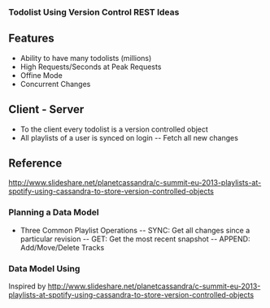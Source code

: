 ### Todolist Using Version Control REST Ideas
## Features
 - Ability to have many todolists (millions)
 - High Requests/Seconds at Peak Requests
 - Offine Mode
 - Concurrent Changes

## Client - Server
 - To the client every todolist is a version controlled object
 - All playlists of a user is synced on login
 -- Fetch all new changes

## Reference
http://www.slideshare.net/planetcassandra/c-summit-eu-2013-playlists-at-spotify-using-cassandra-to-store-version-controlled-objects

### Planning a Data Model
 - Three Common Playlist Operations
 -- SYNC: Get all changes since a particular revision
 -- GET: Get the most recent snapshot
 -- APPEND: Add/Move/Delete Tracks

### Data Model Using 


Inspired by http://www.slideshare.net/planetcassandra/c-summit-eu-2013-playlists-at-spotify-using-cassandra-to-store-version-controlled-objects
